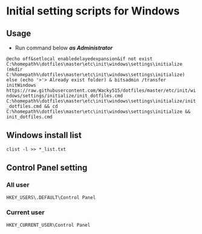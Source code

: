 # Initial setting scripts for Windows

## Usage

- Run command below ***as Administrator***

`@echo off&setlocal enabledelayedexpansion&if not exist C:%homepath%\dotfiles\master\etc\init\windows\settings\initialize (mkdir C:%homepath%\dotfiles\master\etc\init\windows\settings\initialize) else (echo '>'> Already exist folder) & bitsadmin /transfer initWindows https://raw.githubusercontent.com/Wacky515/dotfiles/master/etc/init/windows/settings/initialize/init_dotfiles.cmd C:%homepath%\dotfiles\master\etc\init\windows\settings\initialize/init_dotfiles.cmd && cd C:%homepath%\dotfiles\master\etc\init\windows\settings\initialize && init_dotfiles.cmd`

## Windows install list

`clist -l >> *_list.txt`

## Control Panel setting

### All user

`HKEY_USERS\.DEFAULT\Control Panel`

### Current user

`HKEY_CURRENT_USER\Control Panel`
